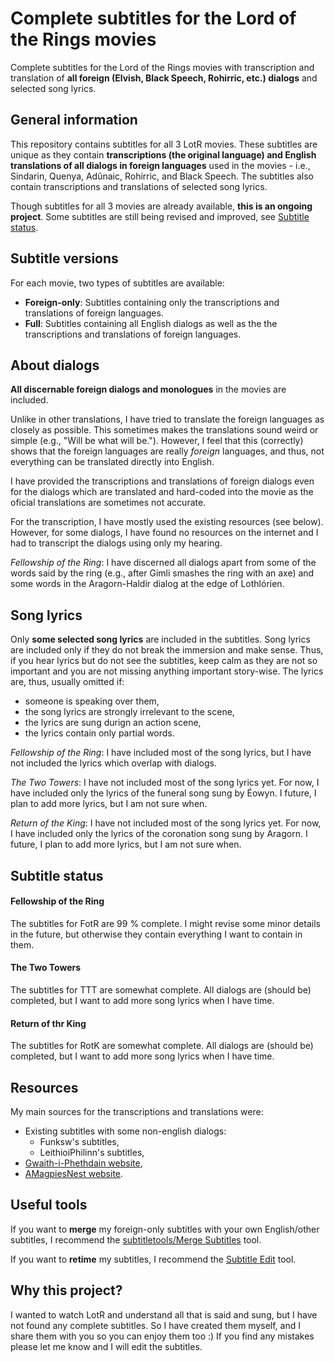 # Complete subtitles for the Lord of the Rings movies
Complete subtitles for the Lord of the Rings movies with transcription and translation of **all foreign (Elvish, Black Speech, Rohirric, etc.) dialogs** and selected song lyrics.


## General information

This repository contains subtitles for all 3 LotR movies.
These subtitles are unique as they contain **transcriptions (the original language) and English translations of all dialogs in foreign languages** used in the movies - i.e., Sindarin, Quenya, Adûnaic, Rohirric, and Black Speech.
The subtitles also contain transcriptions and translations of selected song lyrics.

Though subtitles for all 3 movies are already available, **this is an ongoing project**. Some subtitles are still being revised and improved, see [Subtitle status](#subtitle-status).

## Subtitle versions

For each movie, two types of subtitles are available:
- **Foreign-only**: Subtitles containing only the transcriptions and translations of foreign languages.
- **Full**: Subtitles containing all English dialogs as well as the the transcriptions and translations of foreign languages.


## About dialogs

**All discernable foreign dialogs and monologues** in the movies are included.

Unlike in other translations, I have tried to translate the foreign languages as closely as possible. This sometimes makes the translations sound weird or simple (e.g., "Will be what will be."). However, I feel that this (correctly) shows that the foreign languages are really *foreign* languages, and thus, not everything can be translated directly into English.

I have provided the transcriptions and translations of foreign dialogs even for the dialogs which are translated and hard-coded into the movie as the oficial translations are sometimes not accurate.

For the transcription, I have mostly used the existing resources (see below). However, for some dialogs, I have found no resources on the internet and I had to transcript the dialogs using only my hearing.

*Fellowship of the Ring*: I have discerned all dialogs apart from some of the words said by the ring (e.g., after Gimli smashes the ring with an axe) and some words in the Aragorn-Haldir dialog at the edge of Lothlórien.


## Song lyrics

Only **some selected song lyrics** are included in the subtitles.
Song lyrics are included only if they do not break the immersion and make sense.
Thus, if you hear lyrics but do not see the subtitles, keep calm as they are not so important and you are not missing anything important story-wise.
The lyrics are, thus, usually omitted if:
- someone is speaking over them,
- the song lyrics are strongly irrelevant to the scene,
- the lyrics are sung durign an action scene,
- the lyrics contain only partial words.

*Fellowship of the Ring*: I have included most of the song lyrics, but I have not included the lyrics which overlap with dialogs.

*The Two Towers*: I have not included most of the song lyrics yet. For now, I have included only the lyrics of the funeral song sung by Éowyn. I future, I plan to add more lyrics, but I am not sure when.

*Return of the King*: I have not included most of the song lyrics yet. For now, I have included only the lyrics of the coronation song sung by Aragorn. I future, I plan to add more lyrics, but I am not sure when.


## Subtitle status

#### Fellowship of the Ring

The subtitles for FotR are 99 % complete. I might revise some minor details in the future, but otherwise they contain everything I want to contain in them.

#### The Two Towers

The subtitles for TTT are somewhat complete. All dialogs are (should be) completed, but I want to add more song lyrics when I have time.

#### Return of thr King

The subtitles for RotK are somewhat complete. All dialogs are (should be) completed, but I want to add more song lyrics when I have time.


## Resources

My main sources for the transcriptions and translations were:
- Existing subtitles with some non-english dialogs:
  - Funksw's subtitles,
  - LeithioiPhilinn's subtitles,
- [Gwaith-i-Phethdain website](https://www.elvish.org/gwaith/),
- [AMagpiesNest website](https://web.archive.org/web/20200224164910/http://www.amagpiesnest.com/main.htm).


## Useful tools

If you want to **merge** my foreign-only subtitles with your own English/other subtitles, I recommend the [subtitletools/Merge Subtitles](https://subtitletools.com/merge-subtitles-online) tool.

If you want to **retime** my subtitles, I recommend the [Subtitle Edit](https://www.nikse.dk/subtitleedit) tool.


## Why this project?

I wanted to watch LotR and understand all that is said and sung, but I have not found any complete subtitles. So I have created them myself, and I share them with you so you can enjoy them too :) If you find any mistakes please let me know and I will edit the subtitles.

